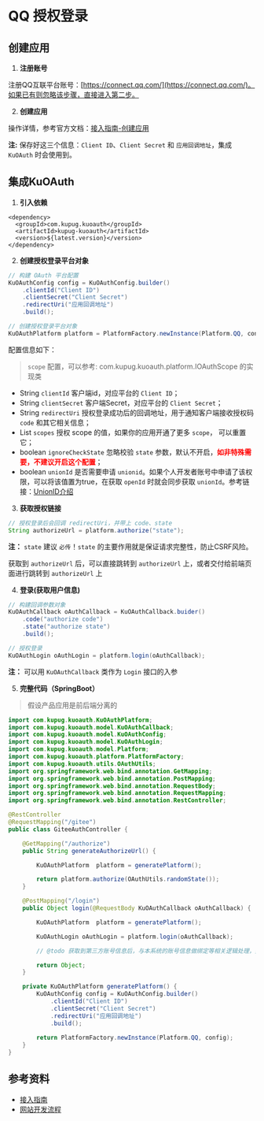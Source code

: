# QQ 授权登录

## 创建应用

1. **注册账号**

注册QQ互联平台账号：[https://connect.qq.com/](https://connect.qq.com/)。如果已有则忽略该步骤，直接进入第二步。 

2. **创建应用**

操作详情，参考官方文档：[接入指南-创建应用](https://wiki.connect.qq.com/__trashed-2)

**注:** 保存好这三个信息：`Client ID`、`Client Secret` 和 `应用回调地址`，集成 `KuOAuth` 时会使用到。


## 集成KuOAuth

1. **引入依赖**

```maven
<dependency>
  <groupId>com.kupug.kuoauth</groupId>
  <artifactId>kupug-kuoauth</artifactId>
  <version>${latest.version}</version>
</dependency>
```

2. **创建授权登录平台对象**

```java
// 构建 OAuth 平台配置
KuOAuthConfig config = KuOAuthConfig.builder()
    .clientId("Client ID")
    .clientSecret("Client Secret")
    .redirectUri("应用回调地址")
    .build();

// 创建授权登录平台对象
KuOAuthPlatform platform = PlatformFactory.newInstance(Platform.QQ, config);
```

配置信息如下：
> `scope` 配置，可以参考: com.kupug.kuoauth.platform.IOAuthScope 的实现类

- String `clientId` 客户端id，对应平台的 `Client ID`；
- String `clientSecret` 客户端Secret，对应平台的 `Client Secret`；
- String `redirectUri` 授权登录成功后的回调地址，用于通知客户端接收授权码 `code` 和其它相关信息；
- List `scopes` 授权 scope 的值，如果你的应用开通了更多 `scope`， 可以重置它；
- boolean `ignoreCheckState` 忽略校验 `state` 参数，默认不开启，<strong style="color:red">如非特殊需要，不建议开启这个配置</strong>；
- boolean `unionId` 是否需要申请 `unionid`。如果个人开发者账号中申请了该权限，可以将该值置为true，在获取 `openId` 时就会同步获取 `unionId`。参考链接：[UnionID介绍](http://wiki.connect.qq.com/unionid%E4%BB%8B%E7%BB%8D)


3. **获取授权链接**

```java
// 授权登录后会回调 redirectUri，并带上 code、state
String authorizeUrl = platform.authorize("state");
```

**注：** `state` 建议 `必传`！`state` 的主要作用就是保证请求完整性，防止CSRF风险。

获取到 `authorizeUrl` 后，可以直接跳转到 `authorizeUrl` 上，或者交付给前端页面进行跳转到 `authorizeUrl` 上

4. **登录(获取用户信息)** 

```java
// 构建回调参数对象
KuOAuthCallback oAuthCallback = KuOAuthCallback.buider()
    .code("authorize code")
    .state("authorize state")
    .build();

// 授权登录
KuOAuthLogin oAuthLogin = platform.login(oAuthCallback);
```

**注：** 可以用 `KuOAuthCallback` 类作为 `Login` 接口的入参

5. **完整代码（SpringBoot）**
> 假设产品应用是前后端分离的

```java
import com.kupug.kuoauth.KuOAuthPlatform;
import com.kupug.kuoauth.model.KuOAuthCallback;
import com.kupug.kuoauth.model.KuOAuthConfig;
import com.kupug.kuoauth.model.KuOAuthLogin;
import com.kupug.kuoauth.model.Platform;
import com.kupug.kuoauth.platform.PlatformFactory;
import com.kupug.kuoauth.utils.OAuthUtils;
import org.springframework.web.bind.annotation.GetMapping;
import org.springframework.web.bind.annotation.PostMapping;
import org.springframework.web.bind.annotation.RequestBody;
import org.springframework.web.bind.annotation.RequestMapping;
import org.springframework.web.bind.annotation.RestController;

@RestController
@RequestMapping("/gitee")
public class GiteeAuthController {

    @GetMapping("/authorize")
    public String generateAuthorizeUrl() {

        KuOAuthPlatform  platform = generatePlatform();

        return platform.authorize(OAuthUtils.randomState());
    }

    @PostMapping("/login")
    public Object login(@RequestBody KuOAuthCallback oAuthCallback) {

        KuOAuthPlatform  platform = generatePlatform();

        KuOAuthLogin oAuthLogin = platform.login(oAuthCallback);

        // @todo 获取到第三方账号信息后，与本系统的账号信息做绑定等相关逻辑处理，并生成用户登录信息，返回给客户端

        return Object;
    }

    private KuOAuthPlatform generatePlatform() {
        KuOAuthConfig config = KuOAuthConfig.builder()
            .clientId("Client ID")
            .clientSecret("Client Secret")
            .redirectUri("应用回调地址")
            .build();
            
        return PlatformFactory.newInstance(Platform.QQ, config);
    }
}
```

## 参考资料
- [接入指南](https://wiki.connect.qq.com/%E6%88%90%E4%B8%BA%E5%BC%80%E5%8F%91%E8%80%85)
- [网站开发流程](https://wiki.connect.qq.com/%E5%87%86%E5%A4%87%E5%B7%A5%E4%BD%9C_oauth2-0)
